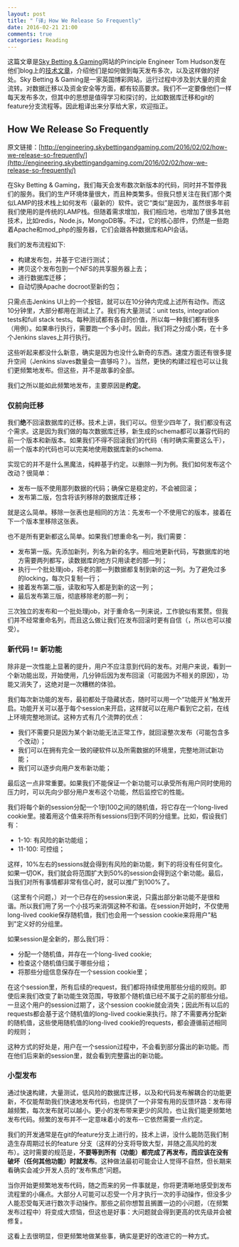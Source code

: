 ```yaml
---
layout: post
title: "「译」How We Release So Frequently"
date: 2016-02-21 21:00
comments: true
categories: Reading
---
```


这篇文章是[Sky Betting & Gaming](https://www.skybet.com/)网站的Principle Engineer Tom Hudson发在他们blog上的[技术文章](http://engineering.skybettingandgaming.com/2016/02/02/how-we-release-so-frequently/)，介绍他们是如何做到每天发布多次，以及这样做的好处。Sky Betting & Gaming是一家英国博彩网站，运行过程中涉及到大量的资金流转。对数据迁移以及资金安全等方面，都有较高要求。我们不一定要像他们一样每天发布多次，但其中的思想是值得学习和探讨的，比如数据库迁移和git的feature分支流程等。因此粗译出来分享给大家，欢迎指正。

<!--more-->

## How We Release So Frequently

原文链接：[http://engineering.skybettingandgaming.com/2016/02/02/how-we-release-so-frequently/](http://engineering.skybettingandgaming.com/2016/02/02/how-we-release-so-frequently/)

在Sky Betting & Gaming，我们每天会发布数次新版本的代码，同时并不暂停我们的服务。我们的生产环境体量很大，而且种类繁多。但我只想关注在我们那个类似LAMP的技术栈上如何发布（最新的）软件。说它“类似”是因为，虽然很多年前我们使用的是传统的LAMP栈。但随着需求增加，我们相应地，也增加了很多其他技术，比如redis，Node.js，MongoDB等。不过，它的核心部件，仍然是一些跑着Apache和mod_php的服务器，它们会跟各种数据库和API会话。

我们的发布流程如下:

* 构建发布包，并基于它进行测试；
* 拷贝这个发布包到一个NFS的共享服务器上去；
* 进行数据库迁移；
* 自动切换Apache docroot至新的包；

只需点击Jenkins UI上的一个按钮，就可以在10分钟内完成上述所有动作。而这10分钟里，大部分都用在测试上了。我们有大量测试：unit tests, integration tests和full stack tests。每种测试都有各自的价值，所以每一种我们都有很多（用例）。如果串行执行，需要跑一个多小时。因此，我们将之分成小类，在十多个Jenkins slaves上并行执行。

这些听起来都没什么新意，确实是因为也没什么新奇的东西。速度方面还有很多提升空间（Jenkins slaves数量会一直够吗？）。当然，更快的构建过程也可以让我们更频繁地发布。但这些，并不是故事的全部。

我们之所以能如此频繁地发布，主要原因是**约定**。

### 仅前向迁移

我们**绝**不回滚数据库的迁移。技术上讲，我们可以。但至少四年了，我们都没有这个需求。这是因为我们做的每次数据库迁移，新生成的schema都可以兼容代码的前一个版本和新版本。如果我们不得不回滚我们的代码（有时确实需要这么干），前一个版本的代码也可以完美地使用数据库新的schema.

实现它的并不是什么黑魔法，纯粹基于约定。以删除一列为例。我们如何发布这个改动？很简单：

* 发布一版不使用那列数据的代码；确保它是稳定的，不会被回滚；
* 发布第二版，包含将该列移除的数据库迁移；

就是这么简单。移除一张表也是相同的方法：先发布一个不使用它的版本，接着在下一个版本里移除这张表。

也不是所有更新都这么简单。如果我们想重命名一列，我们需要：

* 发布第一版。先添加新列，列名为新的名字。相应地更新代码，写数据库的地方需要两列都写，读数据库的地方只用读老的那一列；
* 执行一个批处理job，将老的那一列数据都复制到新的这一列。为了避免过多的locking，每次只复制一行；
* 接着发布第二版，读取和写入都是到新的这一列；
* 最后发布第三版，彻底移除老的那一列；

三次独立的发布和一个批处理job，对于重命名一列来说，工作貌似有累赘。但我们并不经常重命名列，而且这么做让我们在发布回滚时更有自信（，所以也可以接受）。

### 新代码 != 新功能

除非是一次性能上显著的提升，用户不应注意到代码的发布。对用户来说，看到一个新功能出现，开始使用，几分钟后因为发布回滚（可能因为不相关的原因），功能又消失了，这绝对是一次糟糕的体验。

我们每次新功能的发布，最初都处于隐藏状态，随时可以用一个“功能开关”触发开启。功能开关可以基于每个session来开启，这样就可以在用户看到它之前，在线上环境完整地测试。这种方式有几个流弊的优点：

* 我们不需要只是因为某个新功能无法正常工作，就回滚整次发布（可能包含多个改动）；
* 我们可以在拥有完全一致的硬软件以及所需数据的环境里，完整地测试新功能；
* 我们可以逐步向用户发布新功能；

最后这一点非常重要。如果我们不能保证一个新功能可以承受所有用户同时使用的压力时，可以先向少部分用户发布这个功能，然后监控它的性能。

我们将每个新的session分配一个1到100之间的随机值，将它存在一个long-lived cookie里。接着用这个值来将所有sessions归到不同的分组里。比如，假设我们有：

* 1-10: 有风险的新功能组；
* 11-100: 可控组；

这样，10%左右的sessions就会得到有风险的新功能，剩下的将没有任何变化。如果一切OK，我们就会将范围扩大到50%的session会得到这个新功能。最后，当我们对所有事情都非常有信心时，就可以推广到100%了。

（这里有个问题，）对一个已存在的session来说，只露出部分新功能不是很和谐。所以我们用了另一个小技巧来消弭这种不和谐。在session开始时，不仅使用long-lived cookie保存随机值，我们也会用一个session cookie来将用户"粘到"定义好的分组里。

如果session是全新的，那么我们将：

* 分配一个随机值，并存在一个long-lived cookie;
* 检查这个随机值归属于哪些分组；
* 将那些分组信息保存在一个session cookie里；

在这个session里，所有后续的request，我们都将持续使用那些分组的规则。即使后来我们改变了新功能生效范围，导致那个随机值已经不属于之前的那些分组。一旦这个用户的session过期了，这个session cookie就会消失；因此所有以后的requests都会基于这个随机值的long-lived cookie来执行。除了不需要再分配新的随机值，这些使用随机值的long-lived cookie的requests，都会遵循前述相同的规则；

这种方式的好处是，用户在一个session过程中，不会看到部分露出的新功能。而在他们后来新的session里，就会看到完整露出的新功能。

### 小型发布

通过快速构建，大量测试，低风险的数据库迁移，以及和代码发布解耦合的功能更新，不仅能帮助我们快速地发布代码，也提供了一个非常有用的反馈环路：发布得越频繁，每次发布就可以越小。更小的发布带来更少的风险，也让我们能更频繁地发布代码。频繁的发布并不一定意味着小的发布--它依然需要一点约定。

我们的开发通常是在git的feature分支上进行的，技术上讲，没什么能防范我们制造生存周期过长的feature 分支（这样的分支将导致大型，并随之高风险的发布）。这时需要的规范是，**不要等到所有（功能）都完成了再发布，而应该在没有破坏（任何其他功能）时就发布**。这种做法最初可能会让人觉得不自然，但长期来看确实会减少开发人员的“发布焦虑”问题。

当你开始更频繁地发布代码，随之而来的另一件事就是，你将更清晰地感受到发布流程里的小痛点。大部分人可能可以忍受一个月才执行一次的手动操作，但没多少人能忍受每天进行数次手动操作。那些之前你想暂且搁置一边的小问题，（在频繁发布过程中）将变成大烦恼，但这也是好事：大问题就会得到更高的优先级并会被修复。

这看上去很明显，但更频繁地做某些事，确实是更好的改进它的一种方式。
